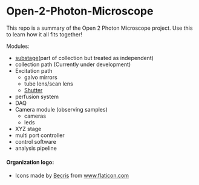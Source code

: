 # Open-2-Photon-Microscope
This repo is a summary of the Open 2 Photon Microscope project. Use this to learn how it all fits together!


Modules:


- [substage](https://github.com/Open-2-Photon-Microscope/substage)(part of collection but treated as independent)
- collection path (Currently under development)
- Excitation path 
  - galvo mirrors
  - tube lens/scan lens
  - [Shutter](https://github.com/Open-2-Photon-Microscope/Openshutter)
- perfusion system
- DAQ
- Camera module (observing samples)
  - cameras 
  - leds 
- XYZ stage
- multi port controller
- control software
- analysis pipeline



#### Organization logo:
- Icons made by <a href="https://www.flaticon.com/authors/becris" title="Becris">Becris</a> from <a href="https://www.flaticon.com/" title="Flaticon"> www.flaticon.com</a>
